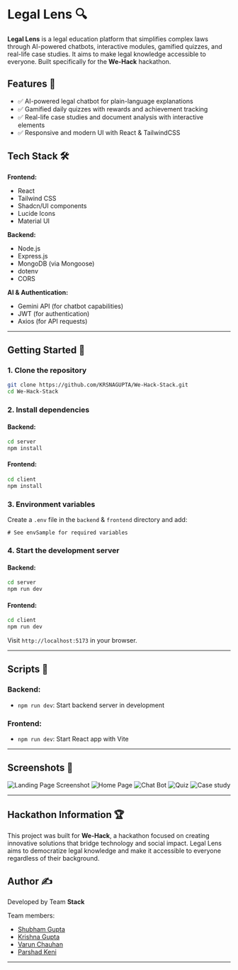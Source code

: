 # Legal Lens 🔍

**Legal Lens** is a legal education platform that simplifies complex laws through AI-powered chatbots, interactive modules, gamified quizzes, and real-life case studies. It aims to make legal knowledge accessible to everyone. Built specifically for the **We-Hack** hackathon.

## Features 🚀
- ✅ AI-powered legal chatbot for plain-language explanations
- ✅ Gamified daily quizzes with rewards and achievement tracking
- ✅ Real-life case studies and document analysis with interactive elements
- ✅ Responsive and modern UI with React & TailwindCSS

## Tech Stack 🛠️

**Frontend:**
- React
- Tailwind CSS
- Shadcn/UI components
- Lucide Icons
- Material UI

**Backend:**
- Node.js
- Express.js
- MongoDB (via Mongoose)
- dotenv
- CORS

**AI & Authentication:**
- Gemini API (for chatbot capabilities)
- JWT (for authentication)
- Axios (for API requests)

---

## Getting Started 🔧

### 1. Clone the repository
```bash
git clone https://github.com/KRSNAGUPTA/We-Hack-Stack.git
cd We-Hack-Stack
```

### 2. Install dependencies

#### Backend:
```bash
cd server
npm install
```

#### Frontend:
```bash
cd client
npm install
```

### 3. Environment variables
Create a `.env` file in the `backend` & `frontend` directory and add:
```env
# See envSample for required variables
```

### 4. Start the development server

#### Backend:
```bash
cd server
npm run dev
```

#### Frontend:
```bash
cd client
npm run dev
```

Visit `http://localhost:5173` in your browser.

---


## Scripts 📜

### Backend:
- `npm run dev`: Start backend server in development
  
### Frontend:
- `npm run dev`: Start React app with Vite
---


## Screenshots 📸

![Landing Page Screenshot](https://github.com/user-attachments/assets/aaf2fc91-a7fa-485a-9dcc-43a9b803068f)
![Home Page](https://github.com/user-attachments/assets/dd43de7e-d837-4286-84cb-220168c1525b)
![Chat Bot](https://github.com/user-attachments/assets/0867014c-7420-4372-bf48-4490bf5e07f4)
![Quiz](https://github.com/user-attachments/assets/475669ea-181b-4473-8a0e-55f4b482618d)
![Case study](https://github.com/user-attachments/assets/6b29fba1-8afa-4db7-9e7c-3ffa4246c21e)


---

## Hackathon Information 🏆

This project was built for **We-Hack**, a hackathon focused on creating innovative solutions that bridge technology and social impact. Legal Lens aims to democratize legal knowledge and make it accessible to everyone regardless of their background.

## Author ✍️

Developed by Team **Stack**

Team members:
- [Shubham Gupta](https://github.com/Shubhamgupta0309) 
- [Krishna Gupta](https://github.com/KRSNAGUPTA)
- [Varun Chauhan](https://github.com/varun0310t) 
- [Parshad Keni](https://github.com/parshadk)

---
